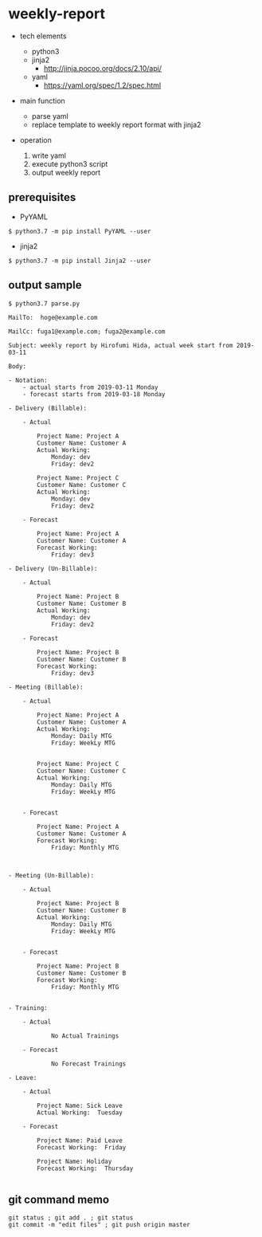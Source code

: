 # weekly-report

- tech elements
    - python3
    - jinja2
        - http://jinja.pocoo.org/docs/2.10/api/
    - yaml
        - https://yaml.org/spec/1.2/spec.html

- main function
    - parse yaml
    - replace template to weekly report format with jinja2

- operation
    1. write yaml
    2. execute python3 script
    3. output weekly report

## prerequisites

- PyYAML

```
$ python3.7 -m pip install PyYAML --user
```

- jinja2

```
$ python3.7 -m pip install Jinja2 --user
```

## output sample

```
$ python3.7 parse.py

MailTo:  hoge@example.com

MailCc: fuga1@example.com; fuga2@example.com

Subject: weekly report by Hirofumi Hida, actual week start from 2019-03-11

Body:

- Notation:
    - actual starts from 2019-03-11 Monday
    - forecast starts from 2019-03-18 Monday

- Delivery (Billable):

    - Actual

        Project Name: Project A
        Customer Name: Customer A
        Actual Working:
            Monday: dev
            Friday: dev2
      
        Project Name: Project C
        Customer Name: Customer C
        Actual Working:
            Monday: dev
            Friday: dev2
      
    - Forecast

        Project Name: Project A
        Customer Name: Customer A
        Forecast Working:
            Friday: dev3
      
- Delivery (Un-Billable):

    - Actual

        Project Name: Project B
        Customer Name: Customer B
        Actual Working:
            Monday: dev
            Friday: dev2
      
    - Forecast

        Project Name: Project B
        Customer Name: Customer B
        Forecast Working:
            Friday: dev3
      
- Meeting (Billable):

    - Actual

        Project Name: Project A
        Customer Name: Customer A
        Actual Working:
            Monday: Daily MTG
            Friday: WeekLy MTG
      
  
        Project Name: Project C
        Customer Name: Customer C
        Actual Working:
            Monday: Daily MTG
            Friday: WeekLy MTG
      
  
    - Forecast

        Project Name: Project A
        Customer Name: Customer A
        Forecast Working:
            Friday: Monthly MTG
      
  
  
- Meeting (Un-Billable):

    - Actual

        Project Name: Project B
        Customer Name: Customer B
        Actual Working:
            Monday: Daily MTG
            Friday: WeekLy MTG
      
  
    - Forecast

        Project Name: Project B
        Customer Name: Customer B
        Forecast Working:
            Friday: Monthly MTG
      
  
- Training:

    - Actual

            No Actual Trainings
  
    - Forecast

            No Forecast Trainings
  
- Leave:

    - Actual

        Project Name: Sick Leave
        Actual Working:  Tuesday
  
    - Forecast

        Project Name: Paid Leave
        Forecast Working:  Friday
  
        Project Name: Holiday
        Forecast Working:  Thursday
  
```

## git command memo

```
git status ; git add . ; git status
git commit -m "edit files" ; git push origin master
```


